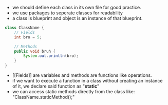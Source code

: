 - we should define each class in its own file for good practice.
- we use packages to seperate classes for readability
- a class is blueprint and object is an instance of that blueprint.
```java
class ClassName {
	// Fields
	int bro = 5;

	// Methods
	public void bruh {
		System.out.println(bro);
	}
}
```
- [[Fields]] are variables and methods are functions like operations.
- if we want to execute a function in a class without creating an instance of it, we declare said function as "**static**"
- we can access static methods directly from the class like: "ClassName.staticMethod();"